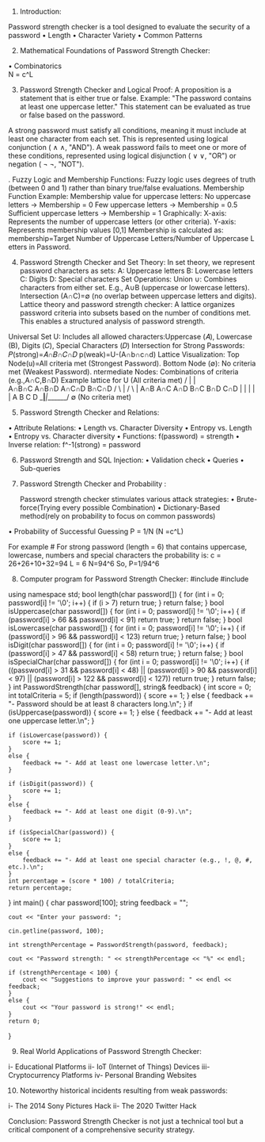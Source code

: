1) Introduction: 

Password strength checker is a tool designed to evaluate the security of a password
• Length
• Character Variety 
• Common Patterns 

  
2) Mathematical Foundations of Password Strength Checker:

• Combinatorics   
       N = c^L 
 
3) Password Strength Checker and Logical Proof:
A proposition is a statement that is either true or false.
Example: "The password contains at least one uppercase letter." This statement can be evaluated as true or false based on the password.

A strong password must satisfy all conditions, meaning it must include at least one character from each set. This is represented using logical conjunction (
∧
∧, "AND").
A weak password fails to meet one or more of these conditions, represented using logical disjunction (
∨
∨, "OR") or negation (
¬
¬, "NOT"). 

. Fuzzy Logic and Membership Functions:
Fuzzy logic uses degrees of truth (between 0 and 1) rather than binary true/false evaluations.
Membership Function Example:
Membership value for uppercase letters:
No uppercase letters → Membership = 0
Few uppercase letters → Membership = 0.5
Sufficient uppercase letters → Membership = 1
Graphically:
X-axis: Represents the number of uppercase letters (or other criteria).
Y-axis: Represents membership values 
[0,1]
Membership is calculated as:
 membership=Target Number of Uppercase Letters/Number of Uppercase Letters in Password.


4) Password Strength Checker and Set Theory: 
In set theory, we represent password characters as sets:
A: Uppercase letters
B: Lowercase letters
C: Digits
D: Special characters
Set Operations:
Union 
∪: Combines characters from either set. E.g., 
A∪B (uppercase or lowercase letters).
Intersection (A∩C)=∅ (no overlap between uppercase letters and digits).
Lattice theory and password strength checker:
​A lattice organizes password criteria into subsets based on the number of conditions met. This enables a structured analysis of password strength.

Universal Set 
U: Includes all allowed characters:Uppercase (𝐴), Lowercase (B), Digits (𝐶), Special Characters (𝐷)
Intersection for Strong Passwords:
𝑃(strong)=𝐴∩𝐵∩𝐶∩𝐷
p(weak)=U-(A∩b∩c∩d)
Lattice Visualization:
Top Node(u)=All criteria met (Strongest Password).
Bottom Node (∅): No criteria met (Weakest Password).
ntermediate Nodes: Combinations of criteria (e.g.,A∩C,B∩D)
Example lattice for 
                  U (All criteria met)
             /       |       |       \
          A∩B∩C    A∩B∩D    A∩C∩D    B∩C∩D
           /   \       |       /   \       |
         A∩B    A∩C    A∩D    B∩C    B∩D    C∩D
          |       |       |       |       |
          A       B       C       D
          \_______|_______|_______/
                  ∅ (No criteria met)





5) Password Strength Checker and Relations:
 
• Attribute Relations: 
     • Length vs. Character Diversity
     • Entropy vs. Length
     • Entropy vs. Character diversity
  • Functions: 
       f(password) = strength 
  • Inverse relation: 
       f^-1(strong) = password

6) Password Strength and SQL Injection:
  • Validation check
    • Queries 
      • Sub-queries

7) Password Strength Checker and Probability :

    Password strength checker stimulates various attack strategies:
•	Brute-force(Trying every possible Combination)
•	Dictionary-Based method(rely on probability to focus on common passwords)
 

• Probability of Successful Guessing
       P = 1/N  (N =c^L)
    
For example # For strong password (length = 6) that contains uppercase, lowercase, numbers and special characters the probability is: 
c = 26+26+10+32=94
L = 6
N=94^6
So, P=1/94^6



8) Computer program for Password Strength Checker:
#include <iostream>
#include <string>

using namespace std;
bool length(char password[]) {
    for (int i = 0; password[i] != '\0'; i++) {
        if (i > 7) return true;
    }
    return false;
}
bool isUppercase(char password[]) {
    for (int i = 0; password[i] != '\0'; i++)
    {
        if (password[i] > 66 && password[i] < 91)
            return true;
    }
    return false;
}
bool isLowercase(char password[]) {
    for (int i = 0; password[i] != '\0'; i++)
    {
        if (password[i] > 96 && password[i] < 123) 
            return true;
    }
    return false;
}
bool isDigit(char password[]) {
    for (int i = 0; password[i] != '\0'; i++) 
    {
        if (password[i] > 47 && password[i] < 58)
            return true;
    }
    return false;
}
bool isSpecialChar(char password[]) {
    for (int i = 0; password[i] != '\0'; i++) 
    {
        if ((password[i] > 31 && password[i] < 48) || (password[i] > 90 && password[i] < 97) || (password[i] > 122 && password[i] < 127)) 
            return true;
    }
    return false;
}
int PasswordStrength(char password[], string& feedback) {
    int score = 0;
    int totalCriteria = 5;
    if (length(password)) {
        score += 1;
    }
    else {
        feedback += "- Password should be at least 8 characters long.\n";
    }
    if (isUppercase(password)) {
        score += 1;
    }
    else {
        feedback += "- Add at least one uppercase letter.\n";
    }

    if (isLowercase(password)) {
        score += 1;
    }
    else {
        feedback += "- Add at least one lowercase letter.\n";
    }

    if (isDigit(password)) {
        score += 1;
    }
    else {
        feedback += "- Add at least one digit (0-9).\n";
    }

    if (isSpecialChar(password)) {
        score += 1;
    }
    else {
        feedback += "- Add at least one special character (e.g., !, @, #, etc.).\n";
    }
    int percentage = (score * 100) / totalCriteria;
    return percentage;
}
int main() {
    char  password[100];
    string feedback = "";

    cout << "Enter your password: ";

    cin.getline(password, 100);

    int strengthPercentage = PasswordStrength(password, feedback);

    cout << "Password strength: " << strengthPercentage << "%" << endl;

    if (strengthPercentage < 100) {
        cout << "Suggestions to improve your password: " << endl << feedback;
    }
    else {
        cout << "Your password is strong!" << endl;
    }
    return 0;
}

9) Real World Applications of Password Strength Checker: 

  i- Educational Platforms
  ii- IoT (Internet of Things) Devices
  iii- Cryptocurrency Platforms
  iv- Personal Branding Websites

10) Noteworthy historical incidents resulting from weak passwords:

  i- The 2014 Sony Pictures Hack
  ii- The 2020 Twitter Hack

Conclusion:
Password Strength Checker is not just a technical tool but a critical component of a comprehensive security strategy.





